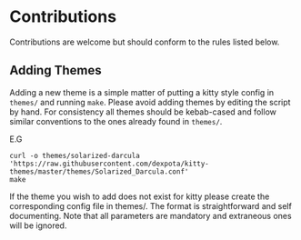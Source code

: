 # Contributions

Contributions are welcome but should conform to the rules listed below.

## Adding Themes

Adding a new theme is a simple matter of putting a kitty style config in
`themes/` and running `make`. Please avoid adding themes by editing the script
by hand. For consistency all themes should be kebab-cased and follow similar
conventions to the ones already found in `themes/`.

E.G

```
curl -o themes/solarized-darcula 'https://raw.githubusercontent.com/dexpota/kitty-themes/master/themes/Solarized_Darcula.conf'
make
```

If the theme you wish to add does not exist for kitty please create the
corresponding config file in themes/. The format is straightforward and self
documenting. Note that all parameters are mandatory and extraneous ones
will be ignored.
